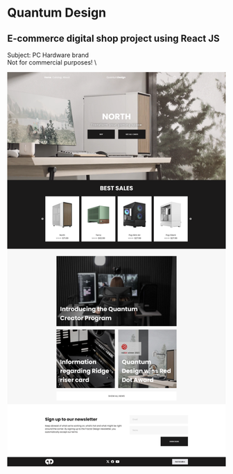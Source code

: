 # Quantum Design

## E-commerce digital shop project using React JS
Subject: PC Hardware brand \
Not for commercial purposes! \

![scr.png](scr.png)